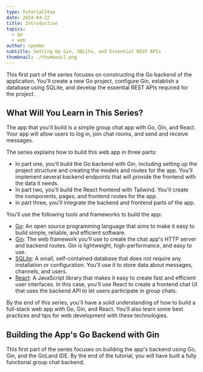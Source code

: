 ```yaml
---
type: TutorialStep
date: 2024-04-22
title: Introduction
topics:
  - go
  - web
author: rpeden
subtitle: Setting Up Gin, SQLite, and Essential REST APIs
thumbnail: ./thumbnail.png
---
```


This first part of the series focuses on constructing the Go backend of the application. You'll create a new Go project, configure Gin, establish a database using SQLite, and develop the essential REST APIs required for the project.

## What Will You Learn in This Series?

The app that you'll build is a simple group chat app with Go, Gin, and React. Your app will allow users to log in, join chat rooms, and send and receive messages.

The series explains how to build this web app in three parts:

- In part one, you'll build the Go backend with Gin, including setting up the project structure and creating the models and routes for the app. You'll implement several backend endpoints that will provide the frontend with the data it needs.
- In part two, you'll build the React frontend with Tailwind. You'll create the components, pages, and frontend routes for the app.
- In part three, you'll integrate the backend and frontend parts of the app.

You'll use the following tools and frameworks to build the app:

- [Go](https://go.dev/): An open source programming language that aims to make it easy to build simple, reliable, and efficient software.
- [Gin](https://github.com/gin-gonic/gin): The web framework you'll use to create the chat app's HTTP server and backend routes. Gin is lightweight, high-performance, and easy to use.
- [SQLite](https://www.sqlite.org/index.html): A small, self-contained database that does not require any installation or configuration. You'll use it to store data about messages, channels, and users.
- [React](https://react.dev): A JavaScript library that makes it easy to create fast and efficient user interfaces. In this case, you'll use React to create a frontend chat UI that uses the backend API to let users participate in group chats.

By the end of this series, you'll have a solid understanding of how to build a full-stack web app with Go, Gin, and React. You'll also learn some best practices and tips for web development with these technologies.

## Building the App's Go Backend with Gin

This first part of the series focuses on building the app's backend using Go, Gin, and the GoLand IDE. By the end of the tutorial, you will have built a fully functional group chat backend.

